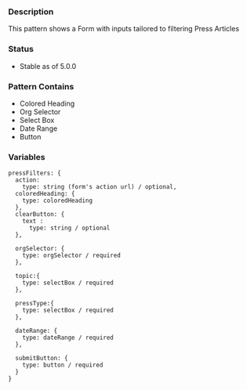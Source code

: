 ### Description
This pattern shows a Form with inputs tailored to filtering Press Articles

### Status
* Stable as of 5.0.0

### Pattern Contains
* Colored Heading
* Org Selector
* Select Box
* Date Range
* Button


### Variables
~~~
pressFilters: {
  action:
    type: string (form's action url) / optional,
  coloredHeading: {
    type: coloredHeading
  },
  clearButton: {
    text :
      type: string / optional
  },

  orgSelector: {
    type: orgSelector / required
  },

  topic:{
    type: selectBox / required
  },

  pressType:{
    type: selectBox / required
  },

  dateRange: {
    type: dateRange / required
  },

  submitButton: {
    type: button / required
  }
}
~~~
